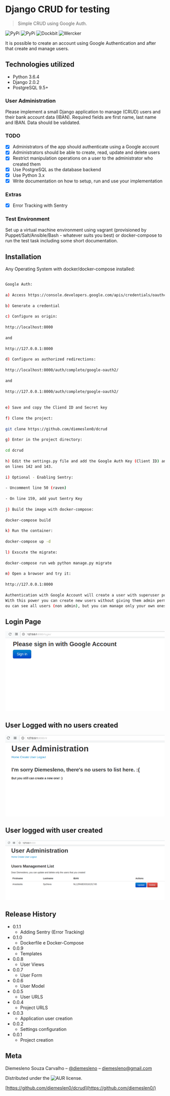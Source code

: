 # Django CRUD for testing 
> Simple CRUD using Google Auth. 

![PyPi][python-image]
![PyPi][status-image]
![Dockbit][deploy-image]
![Wercker][build-image]

It is possible to create an account using Google Authentication and after that
create and manage users.

## Technologies utilized
* Python 3.6.4
* Django 2.0.2
* PostgreSQL 9.5+

### User Administration

Please implement a small Django application to manage (CRUD) users and their bank 
account data (IBAN). Required fields are first name, last name and IBAN. 
Data should be validated.

### TODO

- [x] Administrators of the app should authenticate using a Google account
- [x] Administrators should be able to create, read, update and delete users
- [x] Restrict manipulation operations on a user to the administrator who created them 
- [x] Use PostgreSQL as the database backend
- [x] Use Python 3.x
- [x] Write documentation on how to setup, run and use your implementation

### Extras
- [x] Error Tracking with Sentry


### Test Environment

Set up a virtual machine environment using vagrant (provisioned by Puppet/Salt/Ansible/Bash - whatever suits you best) or docker-compose to run the test task including some short documentation.

## Installation

Any Operating System with docker/docker-compose installed:

```sh

Google Auth: 

a) Access https://console.developers.google.com/apis/credentials/oauthclient/

b) Generate a credential

c) Configure as origin: 

http://localhost:8000 

and 

http://127.0.0.1:8000

d) Configure as authorized redirections:  

http://localhost:8000/auth/complete/google-oauth2/

and

http://127.0.0.1:8000/auth/complete/google-oauth2/


e) Save and copy the Cliend ID and Secret key

f) Clone the project:

git clone https://github.com/diemeslen0/dcrud

g) Enter in the project directory:

cd dcrud

h) Edit the settings.py file and add the Google Auth Key (Client ID) and Secret
on lines 142 and 143.

i) Optional - Enabling Sentry:

- Uncomment line 50 (raven)

- On line 159, add yout Sentry Key

j) Build the image with docker-compose:

docker-compose build

k) Run the container:

docker-compose up -d

l) Exscute the migrate:

docker-compose run web python manage.py migrate

m) Open a browser and try it:

http://127.0.0.1:8000

Authentication with Google Account will create a user with superuser power (administrator). 
With this power you can create new users without giving them admin permissions. 
ou can see all users (non admin), but you can manage only your own ones.
```

## Login Page
![](login.png)

## User Logged with no users created
![](logged.png)

## User logged with user created
![](cad.png)

## Release History
* 0.1.1
    * Adding Sentry (Error Tracking)
* 0.1.0
    * Dockerfile e Docker-Compose
* 0.0.9
    * Templates
* 0.0.8
    * User Views
* 0.0.7
    * User Form
* 0.0.6
    * User Model
* 0.0.5
    * User URLS
* 0.0.4
    * Project URLS
* 0.0.3
    * Application user creation
* 0.0.2
    * Settings configuration
* 0.0.1
    * Project creation

## Meta

Diemesleno Souza Carvalho – [@diemesleno](https://twitter.com/diemesleno) – diemesleno@gmail.com

Distributed under the ![AUR][gpl-image] license. 

[https://github.com/diemeslen0/dcrud](https://github.com/diemeslen0/)

[python-image]: https://img.shields.io/pypi/pyversions/Django.svg?style=flat-square
[gpl-image]: https://img.shields.io/aur/license/yaourt.svg?style=flat-square
[status-image]: https://img.shields.io/pypi/status/Django.svg?style=flat-square
[build-image]: https://img.shields.io/wercker/ci/wercker/docs.svg
[deploy-image]: https://img.shields.io/dockbit/DockbitStatus/health.svg?token=TvavttxFHJ4qhnKstDxrvBXM&style=flat-square
